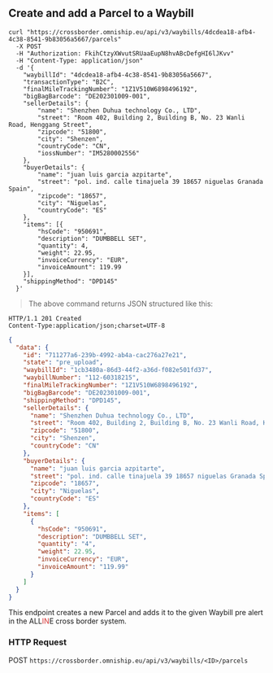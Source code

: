 ## Create and add a Parcel to a Waybill

```shell
curl "https://crossborder.omniship.eu/api/v3/waybills/4dcdea18-afb4-4c38-8541-9b83056a5667/parcels"
  -X POST
  -H "Authorization: FkihCtzyXWvutSRUaaEupN8hvABcDefgHI6lJKvv"
  -H "Content-Type: application/json"
  -d '{
	"waybillId": "4dcdea18-afb4-4c38-8541-9b83056a5667",
	"transactionType": "B2C",
	"finalMileTrackingNumber": "1Z1V510W6898496192",
	"bigBagBarcode": "DE202301009-001",
	"sellerDetails": {
		"name": "Shenzhen Duhua technology Co., LTD",
		"street": "Room 402, Building 2, Building B, No. 23 Wanli Road, Henggang Street",
		"zipcode": "51800",
		"city": "Shenzen",
		"countryCode": "CN",
		"iossNumber": "IM5280002556"
	},
	"buyerDetails": {
		"name": "juan luis garcia azpitarte",
		"street": "pol. ind. calle tinajuela 39 18657 niguelas Granada Spain",
		"zipcode": "18657",
		"city": "Niguelas",
		"countryCode": "ES"
	},
	"items": [{
		"hsCode": "950691",
		"description": "DUMBBELL SET",
		"quantity": 4,
		"weight": 22.95,
		"invoiceCurrency": "EUR",
		"invoiceAmount": 119.99
	}],
	"shippingMethod": "DPD145"
  }'
```

> The above command returns JSON structured like this:

```
HTTP/1.1 201 Created
Content-Type:application/json;charset=UTF-8
```

```json
{
  "data": {
    "id": "711277a6-239b-4992-ab4a-cac276a27e21",
    "state": "pre_upload",
    "waybillId": "1cb3480a-86d3-44f2-a36d-f082e501fd37",
    "waybillNumber": "112-60318215",
    "finalMileTrackingNumber": "1Z1V510W6898496192",
    "bigBagBarcode": "DE202301009-001",
    "shippingMethod": "DPD145",
    "sellerDetails": {
      "name": "Shenzhen Duhua technology Co., LTD",
      "street": "Room 402, Building 2, Building B, No. 23 Wanli Road, Henggang Street",
      "zipcode": "51800",
      "city": "Shenzen",
      "countryCode": "CN"
    },
    "buyerDetails": {
      "name": "juan luis garcia azpitarte",
      "street": "pol. ind. calle tinajuela 39 18657 niguelas Granada Spain",
      "zipcode": "18657",
      "city": "Niguelas",
      "countryCode": "ES"
    },
    "items": [
      {
        "hsCode": "950691",
        "description": "DUMBBELL SET",
        "quantity": "4",
        "weight": 22.95,
        "invoiceCurrency": "EUR",
        "invoiceAmount": "119.99"
      }
    ]
  }
}
```

This endpoint creates a new Parcel and adds it to the given Waybill pre alert in the <span class="font-weight: bold">ALL<span style="color: #d83636;">IN</span>E</span> cross border system. 

### HTTP Request

<span class="http-verb post">POST</span> `https://crossborder.omniship.eu/api/v3/waybills/<ID>/parcels`
